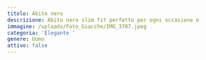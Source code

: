 ```yaml
---
titolo: Abito nero
descrizione: Abito nero slim fit perfetto per ogni occasione e
immagine: /uploads/Foto_Giacche/IMG_3707.jpeg
categoria: 'Elegante '
genere: Uomo
attivo: false
---
```


